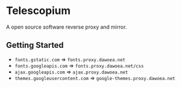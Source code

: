 Telescopium
==========================

A open source software reverse proxy and mirror.

## Getting Started

* `fonts.gstatic.com` => `fonts.proxy.dawoea.net`
* `fonts.googleapis.com` => `fonts.proxy.dawoea.net/css`
* `ajax.googleapis.com` => `ajax.proxy.dawoea.net`
* `themes.googleusercontent.com` => `google-themes.proxy.dawoea.net`
